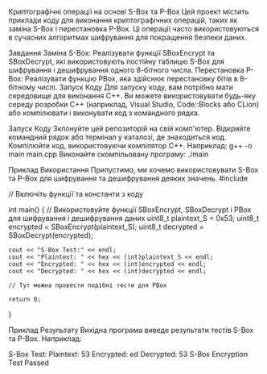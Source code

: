 Криптографічні операції на основі S-Box та P-Box
Цей проект містить приклади коду для виконання криптографічних операцій, таких як заміна S-Box і перестановка P-Box. 
Ці операції часто використовуються в сучасних алгоритмах шифрування для покращення безпеки даних.

Завдання
Заміна S-Box: Реалізувати функції SBoxEncrypt та SBoxDecrypt, які використовують постійну таблицю S-Box для шифрування і дешифрування одного 8-бітного числа.
Перестановка P-Box: Реалізувати функцію PBox, яка здійснює перестановку бітів в 8-бітному числі.
Запуск Коду
Для запуску коду, вам потрібно мати середовище для виконання C++. 
Ви можете використовувати будь-яку середу розробки C++ (наприклад, Visual Studio, Code::Blocks або CLion) або компілювати і виконувати код з командного рядка.

Запуск Коду
Зклонуйте цей репозиторій на свій комп'ютер.
Відкрийте командний рядок або термінал у каталозі, де знаходиться код.
Компілюйте код, використовуючи компілятор C++. Наприклад: g++ -o main main.cpp
Виконайте скомпільовану програму: ./main

Приклад Використання
Припустимо, ми хочемо використовувати S-Box та P-Box для шифрування та дешифрування деяких значень.
#include <iostream>

// Включіть функції та константи з коду

int main() {
    // Використовуйте функції SBoxEncrypt, SBoxDecrypt і PBox для шифрування і дешифрування даних
    uint8_t plaintext_S = 0x53;
    uint8_t encrypted = SBoxEncrypt(plaintext_S);
    uint8_t decrypted = SBoxDecrypt(encrypted);

    cout << "S-Box Test:" << endl;
    cout << "Plaintext: " << hex << (int)plaintext_S << endl;
    cout << "Encrypted: " << hex << (int)encrypted << endl;
    cout << "Decrypted: " << hex << (int)decrypted << endl;

    // Тут можна провести подібні тести для PBox

    return 0;
}

Приклад Результату
Вихідна програма виведе результати тестів S-Box та P-Box. Наприклад:

S-Box Test:
Plaintext: 53
Encrypted: ed
Decrypted: 53
S-Box Encryption Test Passed

